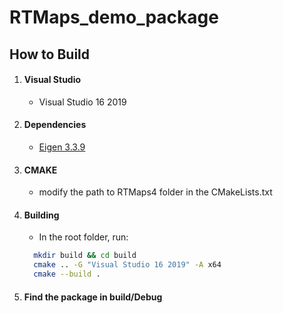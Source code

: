 # RTMaps_demo_package

## How to Build
1. #### Visual Studio
   - Visual Studio 16 2019
2. #### Dependencies
   - [Eigen 3.3.9](https://eigen.tuxfamily.org/index.php?title=Main_Page)
3. #### CMAKE
   - modify the path to RTMaps4 folder in the CMakeLists.txt
4. #### Building
   - In the root folder, run: 
   ```bash
     mkdir build && cd build
     cmake .. -G "Visual Studio 16 2019" -A x64
     cmake --build .
5. #### Find the package in build/Debug

